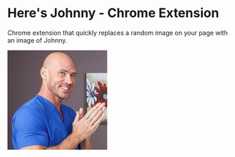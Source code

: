 # Here's Johnny - Chrome Extension

Chrome extension that quickly replaces a random image on your page with an image of Johnny.

![alt text](images/johnny.png)
